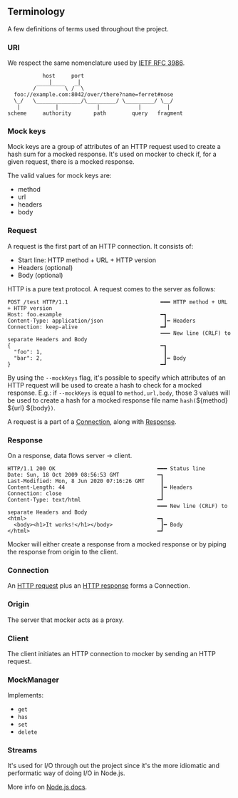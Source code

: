 ## Terminology

A few definitions of terms used throughout the project.

### URI

We respect the same nomenclature used by
[IETF RFC 3986](https://tools.ietf.org/html/rfc3986#section-3.3).

```
           host     port
             |        |
        /‾‾‾‾‾‾‾‾‾\ /‾‾\
  foo://example.com:8042/over/there?name=ferret#nose
  \_/   \______________/\_________/ \_________/ \__/
   |           |            |            |        |
scheme     authority       path        query   fragment
```

### Mock keys

Mock keys are a group of attributes of an HTTP request used to create a hash sum
for a mocked response. It's used on mocker to check if, for a given request,
there is a mocked response.

The valid values for mock keys are:

- method
- url
- headers
- body

### Request

A request is the first part of an HTTP connection. It consists of:

- Start line: HTTP method + URL + HTTP version
- Headers (optional)
- Body (optional)

HTTP is a pure text protocol. A request comes to the server as follows:

```
POST /test HTTP/1.1                             ━━━ HTTP method + URL + HTTP version
Host: foo.example                               ━┓
Content-Type: application/json                   ┃━ Headers
Connection: keep-alive                          ━┛
                                                ━━━ New line (CRLF) to separate Headers and Body
{                                               ━┓
  "foo": 1,                                      ┃
  "bar": 2,                                      ┃━ Body
}                                               ━┛
```

By using the `--mockKeys` flag, it's possible to specify which attributes of an
HTTP request will be used to create a hash to check for a mocked response. E.g.:
if `--mockKeys` is equal to `method,url,body`, those 3 values will be used to
create a hash for a mocked response file name `hash(`${method} ${url}
\${body}`)`.

A request is a part of a [Connection](#connection), along with
[Response](#response).

### Response

On a response, data flows server -> client.

```
HTTP/1.1 200 OK                                ━━━ Status line
Date: Sun, 18 Oct 2009 08:56:53 GMT            ━┓
Last-Modified: Mon, 8 Jun 2020 07:16:26 GMT     ┃
Content-Length: 44                              ┃━ Headers
Connection: close                               ┃
Content-Type: text/html                        ━┛
                                               ━━━ New line (CRLF) to separate Headers and Body
<html>                                         ━┓
  <body><h1>It works!</h1></body>               ┃━ Body
</html>                                        ━┛
```

Mocker will either create a response from a mocked response or by piping the
response from origin to the client.

### Connection

An [HTTP request](#request) plus an [HTTP response](#response) forms a
Connection.

### Origin

The server that mocker acts as a proxy.

### Client

The client initiates an HTTP connection to mocker by sending an HTTP request.

### MockManager

Implements:

- `get`
- `has`
- `set`
- `delete`

### Streams

It's used for I/O through out the project since it's the more idiomatic and
performatic way of doing I/O in Node.js.

More info on
[Node.js docs](https://nodejs.org/dist/latest-v14.x/docs/api/stream.html).
